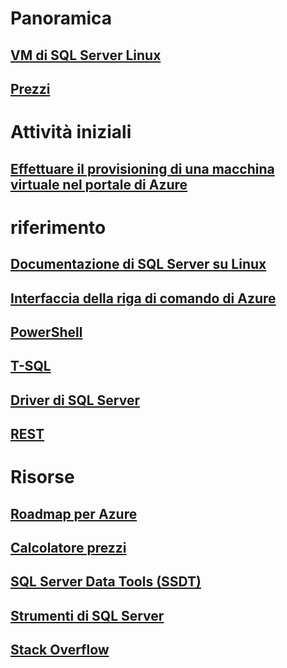 # Panoramica
## [VM di SQL Server Linux](sql-server-linux-virtual-machines-overview.md)
## [Prezzi](https://azure.microsoft.com/pricing/details/virtual-machines/linux/)

# Attività iniziali
## [Effettuare il provisioning di una macchina virtuale nel portale di Azure](provision-sql-server-linux-virtual-machine.md)

# riferimento
## [Documentazione di SQL Server su Linux](https://docs.microsoft.com/sql/linux/sql-server-linux-overview)
## [Interfaccia della riga di comando di Azure](/cli/azure/)
## [PowerShell](/powershell/azure/overview)
## [T-SQL](https://msdn.microsoft.com/library/azure/bb510741.aspx)
## [Driver di SQL Server](https://msdn.microsoft.com/library/mt654049.aspx)
## [REST](/rest/api/)

# Risorse
## [Roadmap per Azure](https://azure.microsoft.com/roadmap/?category=compute)
## [Calcolatore prezzi](https://azure.microsoft.com/pricing/calculator/)
## [SQL Server Data Tools (SSDT)](https://docs.microsoft.com/sql/ssdt/download-sql-server-data-tools-ssdt)
## [Strumenti di SQL Server](https://docs.microsoft.com/sql/tools/overview-sql-tools)
## [Stack Overflow](http://stackoverflow.com/search?q=%5Bazure-virtual-machine%5D+sql+server)